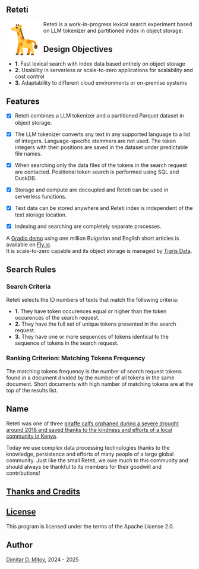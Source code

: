 Reteti
--------------------------------------------------------------------------------

<img align="left" width="100" height="100" src="assets/giraffe_svgrepo_com.png">
  
Reteti is a work-in-progress lexical search experiment based on LLM tokenizer and partitioned index in object storage.

## Design Objectives

* **1.** Fast lexical search with index data based entirely on object storage
* **2.** Usability in serverless or scale-to-zero applications for scalability and cost control
* **3.** Adaptability to different cloud environments or on-premise systems

## Features

- [x] Reteti combines a LLM tokenizer and a partitioned Parquet dataset in object storage.

- [x] The LLM tokenizer converts any text in any supported language to a list of integers. Language-specific stemmers are not used. The token integers with their positions are saved in the dataset under predictable file names.

- [x] When searching only the data files of the tokens in the search request are contacted. Positional token search is performed using SQL and DuckDB.

- [x] Storage and compute are decoupled and Reteti can be used in serverless functions.

- [x] Text data can be stored anywhere and Reteti index is independent of the text storage location.

- [x] Indexing and searching are completely separate processes.

A [Gradio demo](https://reteti.fly.dev/) using one million Bulgarian and English short articles is available on [Fly.io](https://fly.io/).  
It is scale-to-zero capable and its object storage is managed by [Tigris Data](https://www.tigrisdata.com/).

## Search Rules

### Search Criteria

Reteti selects the ID numbers of texts that match the following criteria:

* **1.** They have token occurences equal or higher than the token occurences of the search request.
* **2.** They have the full set of unique tokens presented in the search request.
* **3.** They have one or more sequences of tokens identical to the sequence of tokens in the search request.

### Ranking Criterion: Matching Tokens Frequency

The matching tokens frequency is the number of search request tokens found in a document divided by the number of all tokens in the same document. Short documents with high number of matching tokens are at the top of the results list.

## Name

Reteti was one of three [giraffe calfs orphaned during a severe drought around 2018 and saved thanks to the kindness and efforts of a local community in Kenya](https://science.sandiegozoo.org/science-blog/lekiji-fupi-and-reteti).  
  
Today we use complex data processing technologies thanks to the knowledge, persistence and efforts of many people of a large global community. Just like the small Reteti, we owe much to this community and should always be thankful to its members for their goodwill and contributions!  

## [Thanks and Credits](./CREDITS.md)

## [License](./LICENSE)

This program is licensed under the terms of the Apache License 2.0.

## Author

[Dimitar D. Mitov](https://www.linkedin.com/in/dimitar-mitov-12388982/), 2024 - 2025
